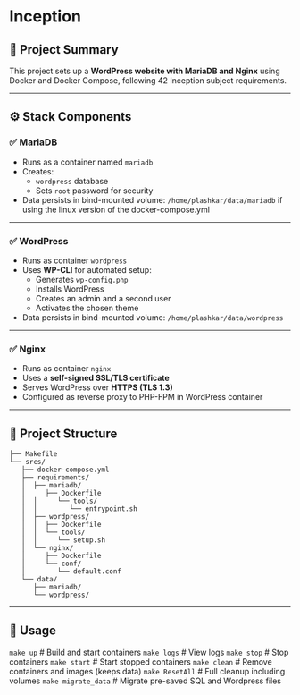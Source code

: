 # Inception

## 📝 **Project Summary**

This project sets up a **WordPress website with MariaDB and Nginx** using Docker and Docker Compose, following 42 Inception subject requirements.

---

## ⚙️ **Stack Components**

### ✅ **MariaDB**

- Runs as a container named `mariadb`
- Creates:
  - `wordpress` database
  - Sets `root` password for security
- Data persists in bind-mounted volume: `/home/plashkar/data/mariadb` if using the linux version of the docker-compose.yml

---

### ✅ **WordPress**

- Runs as container `wordpress`
- Uses **WP-CLI** for automated setup:
  - Generates `wp-config.php`
  - Installs WordPress
  - Creates an admin and a second user
  - Activates the chosen theme
- Data persists in bind-mounted volume: `/home/plashkar/data/wordpress`

---

### ✅ **Nginx**

- Runs as container `nginx`
- Uses a **self-signed SSL/TLS certificate**
- Serves WordPress over **HTTPS (TLS 1.3)**
- Configured as reverse proxy to PHP-FPM in WordPress container

---

## 📂 **Project Structure**
```
├── Makefile
└── srcs/
   ├── docker-compose.yml
   ├── requirements/
   │  ├── mariadb/
   │     ├── Dockerfile
   │  │     └── tools/
   │  │        └── entrypoint.sh
   │  ├── wordpress/
   │  │  ├── Dockerfile
   │  │  └── tools/
   │  │     └── setup.sh
   │  └── nginx/
   │     ├── Dockerfile
   │     └── conf/
   │        └── default.conf
   └── data/
      ├── mariadb/
      └── wordpress/
```

---
## 🚀 **Usage**

`make up` # Build and start containers
`make logs` # View logs
`make stop` # Stop containers
`make start` # Start stopped containers
`make clean` # Remove containers and images (keeps data)
`make ResetAll` # Full cleanup including volumes
`make migrate_data` # Migrate pre-saved SQL and Wordpress files

